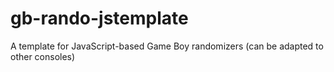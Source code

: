 # gb-rando-jstemplate
A template for JavaScript-based Game Boy randomizers (can be adapted to other consoles)
